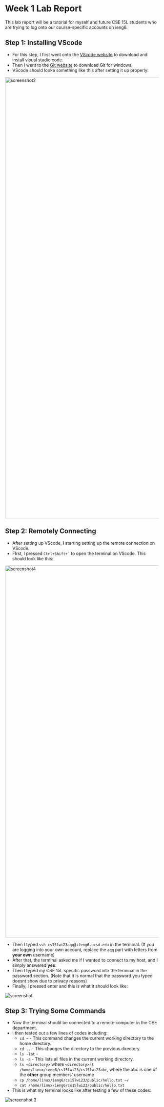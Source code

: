 # **Week 1 Lab Report**
This lab report will be a tutorial for myself and future CSE 15L students who are trying to log onto our course-specific accounts on ieng6.

Step 1: Installing VScode
---
* For this step, I first went onto the [VScode website](https://code.visualstudio.com/) to download and install visual studio code.
* Then I went to the [Git website](https://gitforwindows.org/) to download Git for windows.
* VScode should looke something like this after setting it up properly:
<img width="1440" alt="screenshot2" src="https://user-images.githubusercontent.com/122562552/212164377-aa666499-8a88-4605-a887-6a7f79cf4057.PNG">

Step 2: Remotely Connecting 
---
* After setting up VScode, I starting setting up the remote connection on VScode.
* FIrst, I pressed `` Ctrl+Shift+` `` to open the terminal on VScode. This should look like this:
<img width="1214" alt="screenshot4" src="https://user-images.githubusercontent.com/122562552/212165373-c59403e1-b477-43c1-aa09-6365d080930c.PNG">

* Then I typed `ssh cs15lwi23aqq@ifeng6.ucsd.edu` in the terminal. (If you are logging into your own account, replace the `aqq` part with letters from **your own** username)
* After that, the terminal asked me if I wanted to connect to my host, and I simply answered **yes**.
* Then I typed my CSE 15L specific password into the terminal in the password section. (Note that it is normal that the password you typed doesnt show due to privacy reasons) 
* Finally, I pressed enter and this is what it should look like:

![screenshot](https://user-images.githubusercontent.com/122562552/212191613-c385f59c-3032-42b7-a587-569a4a796e60.png)

Step 3: Trying Some Commands
---
* Now the terminal should be connected to a remote computer in the CSE department.
* I then tested out a few lines of codes including:
  * `cd ~` - This command changes the current working directory to the home directory. 
  * `cd ..` - This changes the directory to the previous directory.
  * `ls -lat` - 
  * `ls -a` - This lists all files in the current working directory. 
  * `ls <directory>` where `<directory>` is `/home/linux/ieng6/cs15lwi23/cs15lwi23abc`, where the abc is one of the **other** group members’ username
  * `cp /home/linux/ieng6/cs15lwi23/public/hello.txt ~/`
  * `cat /home/linux/ieng6/cs15lwi23/public/hello.txt`
* This is what my terminal looks like after testing a few of these codes:

![screenshot 3](https://user-images.githubusercontent.com/122562552/212193463-d7e8dbed-1306-4ed8-81d0-d5807d8bd635.png)

